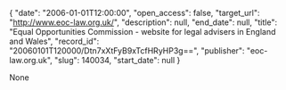 {
  "date": "2006-01-01T12:00:00", 
  "open_access": false, 
  "target_url": "http://www.eoc-law.org.uk/", 
  "description": null, 
  "end_date": null, 
  "title": "Equal Opportunities Commission - website for legal advisers in England and Wales", 
  "record_id": "20060101T120000/Dtn7xXtFyB9xTcfHRyHP3g==", 
  "publisher": "eoc-law.org.uk", 
  "slug": 140034, 
  "start_date": null
}

None